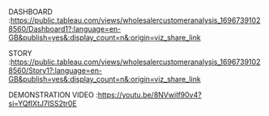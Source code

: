 DASHBOARD  :https://public.tableau.com/views/wholesalercustomeranalysis_16967391028560/Dashboard1?:language=en-GB&publish=yes&:display_count=n&:origin=viz_share_link

STORY  :https://public.tableau.com/views/wholesalercustomeranalysis_16967391028560/Story1?:language=en-GB&publish=yes&:display_count=n&:origin=viz_share_link

DEMONSTRATION VIDEO :https://youtu.be/8NVwiIf90v4?si=YQfIXtJ7ISS2tr0E
